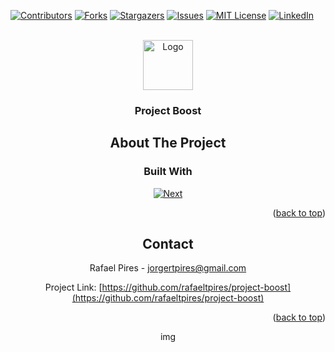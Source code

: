 <!-- Improved compatibility of back to top link: See: https://github.com/othneildrew/Best-README-Template/pull/73 -->
<a name="readme-top"></a>
<!--
*** Thanks for checking out the Best-README-Template. If you have a suggestion
*** that would make this better, please fork the repo and create a pull request
*** or simply open an issue with the tag "enhancement".
*** Don't forget to give the project a star!
*** Thanks again! Now go create something AMAZING! :D
-->



<!-- PROJECT SHIELDS -->
<!--
*** I'm using markdown "reference style" links for readability.
*** Reference links are enclosed in brackets [ ] instead of parentheses ( ).
*** See the bottom of this document for the declaration of the reference variables
*** for contributors-url, forks-url, etc. This is an optional, concise syntax you may use.
*** https://www.markdownguide.org/basic-syntax/#reference-style-links
-->
[![Contributors][contributors-shield]][contributors-url]
[![Forks][forks-shield]][forks-url]
[![Stargazers][stars-shield]][stars-url]
[![Issues][issues-shield]][issues-url]
[![MIT License][license-shield]][license-url]
[![LinkedIn][linkedin-shield]][linkedin-url]



<!-- PROJECT LOGO -->
<br />
<div align="center">
  <a href="https://github.com/rafaeltpires/project-boost">
    <img src="https://i.ibb.co/MN2Zgxn/167c9c60352e4c6394980c6fb98854ad.png" alt="Logo" width="80" height="80">
  </a>

<h3 align="center">Project Boost</h3>

<!-- ABOUT THE PROJECT -->
## About The Project
<!-- 
[![Product Name Screen Shot][product-screenshot]](https://example.com)

Here's a blank template to get started: To avoid retyping too much info. Do a search and replace with your text editor for the following: `github_username`, `repo_name`, `twitter_handle`, `linkedin_username`, `email_client`, `email`, `project_title`, `project_description`

<p align="right">(<a href="#readme-top">back to top</a>)</p> -->



### Built With

[![Next][Unity-badge]][Unity-url]

<p align="right">(<a href="#readme-top">back to top</a>)</p>

<!-- CONTACT -->
## Contact

Rafael Pires - jorgertpires@gmail.com

Project Link: [https://github.com/rafaeltpires/project-boost](https://github.com/rafaeltpires/project-boost)

<p align="right">(<a href="#readme-top">back to top</a>)</p>img 

<!-- MARKDOWN LINKS & IMAGES -->
<!-- https://www.markdownguide.org/basic-syntax/#reference-style-links -->
[contributors-shield]: https://img.shields.io/github/contributors/rafaeltpires/obstacle-course-unity.svg?style=for-the-badge
[contributors-url]: https://github.com/rafaeltpires/obstacle-course-unity/graphs/contributors
[forks-shield]: https://img.shields.io/github/forks/rafaeltpires/obstacle-course-unity.svg?style=for-the-badge
[forks-url]: https://github.com/rafaeltpires/obstacle-course-unity/network/members
[stars-shield]: https://img.shields.io/github/stars/rafaeltpires/obstacle-course-unity.svg?style=for-the-badge
[stars-url]: https://github.com/rafaeltpires/obstacle-course-unity/stargazers
[issues-shield]: https://img.shields.io/github/issues/rafaeltpires/obstacle-course-unity.svg?style=for-the-badge
[issues-url]: https://github.com/rafaeltpires/obstacle-course-unity/issues
[license-shield]: https://img.shields.io/github/license/rafaeltpires/obstacle-course-unity.svg?style=for-the-badge
[license-url]: https://github.com/rafaeltpires/obstacle-course-unity/blob/master/LICENSE.txt
[linkedin-shield]: https://img.shields.io/badge/-LinkedIn-black.svg?style=for-the-badge&logo=linkedin&colorB=555
[linkedin-url]: https://linkedin.com/in/rafael-pires-3b89b710b
[product-screenshot]: images/screenshot.png
[Next.js]: https://img.shields.io/badge/next.js-000000?style=for-the-badge&logo=nextdotjs&logoColor=white
[Next-url]: https://nextjs.org/
[React.js]: https://img.shields.io/badge/React-20232A?style=for-the-badge&logo=react&logoColor=61DAFB
[React-url]: https://reactjs.org/
[Vue.js]: https://img.shields.io/badge/Vue.js-35495E?style=for-the-badge&logo=vuedotjs&logoColor=4FC08D
[Vue-url]: https://vuejs.org/
[Angular.io]: https://img.shields.io/badge/Angular-DD0031?style=for-the-badge&logo=angular&logoColor=white
[Angular-url]: https://angular.io/
[Svelte.dev]: https://img.shields.io/badge/Svelte-4A4A55?style=for-the-badge&logo=svelte&logoColor=FF3E00
[Svelte-url]: https://svelte.dev/
[Laravel.com]: https://img.shields.io/badge/Laravel-FF2D20?style=for-the-badge&logo=laravel&logoColor=white
[Laravel-url]: https://laravel.com
[Bootstrap.com]: https://img.shields.io/badge/Bootstrap-563D7C?style=for-the-badge&logo=bootstrap&logoColor=white
[Bootstrap-url]: https://getbootstrap.com
[JQuery.com]: https://img.shields.io/badge/jQuery-0769AD?style=for-the-badge&logo=jquery&logoColor=white
[JQuery-url]: https://jquery.com 
[Unity-url]: https://unity.com/
[Unity-badge]: https://img.shields.io/badge/Unity-with%20love-lightgrey